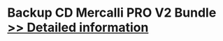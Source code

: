 # Backup CD Mercalli PRO V2 Bundle<br />[>> Detailed information](https://secure.element5.com/esales/product.html?productid=300399892&affiliateid=200057808)